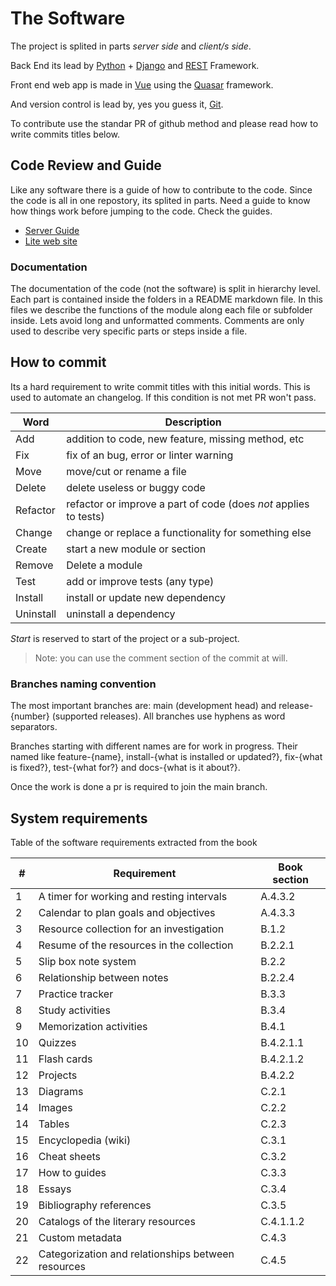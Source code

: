 # The Software

The project is splited in parts *server side* and *client/s side*.

Back End its lead by [Python](https://www.python.org/) + [Django](https://www.djangoproject.com/) and [REST](https://www.django-rest-framework.org/) Framework.

Front end web app is made in [Vue](https://vuejs.org/) using the [Quasar](https://quasar.dev/) framework. 

And version control is lead by, yes you guess it, [Git](https://git-scm.com/).

To contribute use the standar PR of github method and please read how to write commits titles below.

## Code Review and Guide

Like any software there is a guide of how to contribute to the code. Since the code is all in one repostory, its splited in parts.
Need a guide to know how things work before jumping to the code. Check the guides.

* [Server Guide](Backend/index.md)
* [Lite web site](Lite/index.md)

### Documentation

The documentation of the code (not the software) is split in hierarchy level. Each part is contained inside the folders in a README markdown file. In this files we describe the functions of the module along each file or subfolder inside. Lets avoid long and unformatted comments. Comments are only used to describe very specific parts or steps inside a file.

## How to commit

Its a hard requirement to write commit titles with this initial words. This is used to automate an changelog.
If this condition is not met PR won't pass.

| Word      | Description                                                      |
| --------- | ---------------------------------------------------------------- |
| Add       | addition to code, new feature, missing method, etc               |
| Fix       | fix of an bug, error or linter warning                           |
| Move      | move/cut or rename a file                                        |
| Delete    | delete useless or buggy code                                     |
| Refactor  | refactor or improve a part of code (does *not* applies to tests) |
| Change    | change or replace a functionality for something else             |
| Create    | start a new module or section                                    |
| Remove    | Delete a module                                                  |
| Test      | add or improve tests (any type)                                  |
| Install   | install or update new dependency                                 |
| Uninstall | uninstall a dependency                                           |

*Start* is reserved to start of the project or a sub-project.

> Note: you can use the comment section of the commit at will.

### Branches naming convention

The most important branches are: main (development head) and release-{number} (supported releases). All branches use hyphens as word separators.

Branches starting with different names are for work in progress. Their named like feature-{name}, install-{what is installed or updated?}, fix-{what is fixed?}, test-{what for?} and docs-{what is it about?}.

Once the work is done a pr is required to join the main branch.

## System requirements

Table of the software requirements extracted from the book

| # |  Requirement                | Book section |
| - | --------------------------- | ------------ |
| 1 | A timer for working and resting intervals | A.4.3.2      |
| 2 | Calendar to plan goals and objectives | A.4.3.3      |
| 3 | Resource collection for an investigation | B.1.2 |
| 4 | Resume of the resources in the collection | B.2.2.1 |
| 5 | Slip box note system | B.2.2 |
| 6 | Relationship between notes | B.2.2.4 |
| 7 | Practice tracker | B.3.3 |
| 8 | Study activities | B.3.4 |
| 9 | Memorization activities | B.4.1 |
| 10 | Quizzes | B.4.2.1.1 |
| 11 | Flash cards | B.4.2.1.2 |
| 12 | Projects | B.4.2.2 |
| 13 | Diagrams | C.2.1 |
| 14 | Images | C.2.2 |
| 14 | Tables | C.2.3 |
| 15 | Encyclopedia (wiki) | C.3.1 |
| 16 | Cheat sheets | C.3.2 |
| 17 | How to guides | C.3.3 |
| 18 | Essays | C.3.4 |
| 19 | Bibliography references | C.3.5 |
| 20 | Catalogs of the literary resources | C.4.1.1.2 |
| 21 | Custom metadata | C.4.3 |
| 22 | Categorization and relationships between resources | C.4.5 |

